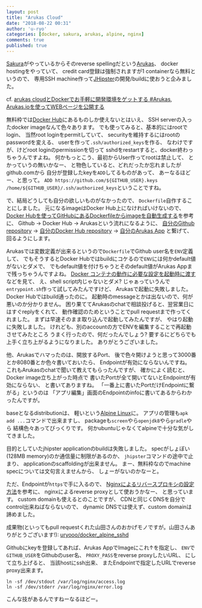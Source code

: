 ```yaml
---
layout: post
title: "Arukas Cloud"
date: "2018-08-22 00:31"
author: 'u-ryo'
categories: [docker, sakura, arukas, alpine, nginx]
comments: true
published: true
---
```

[Sakura](https://www.sakura.ad.jp/)がやっているからそのreverse spellingだという[Arukas](https://arukas.io/)、
docker hostingをやっていて、
credit card登録は強制されますが1 containerなら無料というので、
専用SSH machine作って[JHipster](https://jhipster.tech/)の開発/buildに使おうと企みました。

cf. [arukas cloudとDockerでお手軽に開発環境をゲットする #Arukas](https://blog.stormcat.io/post/entry/arukas-development/),
[Arukas.ioを使ってWEBページを公開する](https://qiita.com/ProjectEuropa/items/3909bd51454fcf4ef16d)

無料枠では[Docker Hub](https://hub.docker.com/)にあるものしか使えないとはいえ、
SSH serverの入ったdocker imageなんて色々あります。
でも使ってみると、基本的にはrootでlogin、
当然root loginをpermitしていて、
securityを維持するにはrootのpasswordを変える、
userを作って`.ssh/authorized_keys`を作る、
なわけですが、けどroot loginのpermissionを切って
sshdをrestartすると、docker終わっちゃうんですよね。
何かもっとこう、最初からUser作ってrootは禁止して、
とかっていうの無いかなー、
と物色していると、どれだったか忘れましたがgithub.comから
自分が登録したkeyを`ADD`してるものがあって、
あーなるほどー、と思って。
`ADD https://github.com/${GITHUB_USER}.keys /home/${GITHUB_USER}/.ssh/authorized_keys`ということですね。

で、結局どうしても自分の欲しいものがなかったので、
`Dockerfile`自作することにしました。
元になるimageはDocker Hub上になければいけないので、
[Docker Hubを使ってGitHubにあるDockerfileからimageを自動生成する](https://simple-it-life.com/2016/03/27/dockerhub/)を参考に、
Github → Docker Hub → Arukasという流れになるように、
[自分のGithub repository](https://github.com/u-ryo/docker_alpine_sshd/)
→ [自分のDocker Hub repository](https://hub.docker.com/r/uryooo/docker_alpine_sshd/)
→ [自分のArukas App](https://app.arukas.io/apps/e45aaaa5-df9d-474d-ad42-d3eff1702d76)
と繋げて、
回るようにします。

Arukasでは変数定義が出来るというので`Dockerfile`でGithub user名を`ENV`定義して、
でもそうするとDocker Hubではbuildにコケるので`ENV`には何かdefault値がないとダメで、
でもdefault値を付けちゃうとそのdefault値がArukas Appまで残っちゃうんですよね。
[Docker コンテナの動作に必要な設定を起動時に渡す](https://blog.amedama.jp/entry/2018/01/30/230221)などを見て、
え、shell script内じゃないとダメ?
じゃぁっていうんで`entrypoint.sh`作って試してみたんですけど、
Arukasで起動に失敗しました。Docker Hubではbuild通ったのに。
起動時のmessageとかは出ないので、何が悪いのか分かりません。
困り果ててArukasのchatで相談投げると、翌営業日にはすぐreplyをくれて、
動作確認のためということでpull requestまで作ってくれました。
まずは早速そのまま取り込んで起動してみたんですが、
やはり起動に失敗しました。
けれども、別のaccountの方でENVを編集することで再起動させてみたところ
うまく行ったので、何だったんでしょう?
要するにどちらでも上手く立ち上がるようになりました。
ありがとうございました。

他、Arukasでハマったのは、開放するPort、
後で色々開けようと思って3000番とか8080番とか色々書いておいたら、
Endpointが有効にならないんですね。
これもArukasのchatで聞いて教えてもらったんですが、
確かによく読むと、Docker image立ち上がった時点で
書いたPortが全て開いてないとEndpointが有効にならない、
と書いてありますね。
「一番上に書いたPortだけEndpointに繋がる」というのは
「アプリ編集」画面のEndpointのinfoに書いてあるからわかったんですが。

baseとなるdistributionは、
軽いという[Alpine Linux](https://www.alpinelinux.org)に。
アプリの管理も`apk add ...`コマンドで出来ますし、
packageも`screen`やら`openjdk8`やら`gradle`やら
結構色々あってびっくりです。
何かubuntuじゃなくてalpineで十分な気がしてきました。

目的としていたjhipster applicationのbuildは失敗しました。
specがしょぼい(128MB memory)のか通信量に制限があるのか、
`jhipster`コマンドの途中で止まり、
applicationのscaffoldingが出来ません。
まー、無料枠なのでmachine specについては文句言えませんから、
しょーがないのかなーと。

ただ、Endpointが`https`で手に入るので、
[Nginxによるリバースプロキシの設定方法](https://qiita.com/schwarz471/items/9b44adfbec006eab60b0)を参考に、
nginxによるreverse proxyとして使おうかなー、
と思っています。
custom domainも使えるとのことですが、
CDNと同じくDNSを自分でcontrol出来ねばならないので、
dynamic DNSでは使えず、custom domainは諦めました。

成果物(といってもpull requestくれた山田さんのおかげモノですが。山田さんありがとうございます!):
[uryooo/docker_alpine_sshd](https://hub.docker.com/r/uryooo/docker_alpine_sshd/builds/)

Githubにkeyを登録してあれば、Arukas AppでImageにこれ↑を指定し、
`ENV`で`GITHUB_USER`をGithubのuser名、
`PROXY_PASS`をreverse proxyしたいURL、
にして立ち上げると、
当該hostにssh出来、
またEndpointで指定したURLでreverse proxy出来ます。

```
ln -sf /dev/stdout /var/log/nginx/access.log
ln -sf /dev/stderr /var/log/nginx/error.log
```

こんな技があるんですねーなるほどー。
